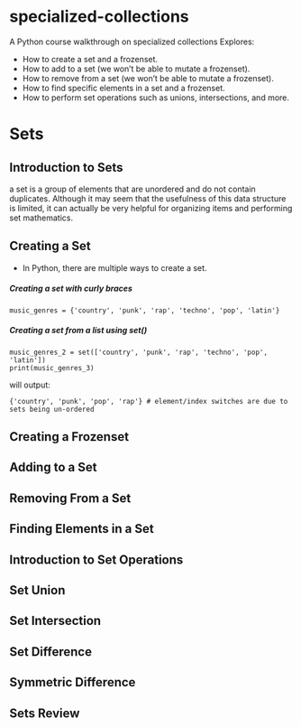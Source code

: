 # specialized-collections
A Python course walkthrough on specialized collections
Explores:
* How to create a set and a frozenset.
* How to add to a set (we won’t be able to mutate a frozenset).
* How to remove from a set (we won’t be able to mutate a frozenset).
* How to find specific elements in a set and a frozenset.
* How to perform set operations such as unions, intersections, and more.

# Sets
## Introduction to Sets

a set is a group of elements that are unordered and do not contain duplicates. Although it may seem that the usefulness of this data structure is limited, it can actually be very helpful for organizing items and performing set mathematics.

## Creating a Set
- In Python, there are multiple ways to create a set.
##### Creating a set with curly braces
```music_genres = {'country', 'punk', 'rap', 'techno', 'pop', 'latin'}```
##### Creating a set from a list using set()
```
music_genres_2 = set(['country', 'punk', 'rap', 'techno', 'pop', 'latin'])
print(music_genres_3)
```
will output:
```
{'country', 'punk', 'pop', 'rap'} # element/index switches are due to sets being un-ordered
```
## Creating a Frozenset
## Adding to a Set
## Removing From a Set
## Finding Elements in a Set
## Introduction to Set Operations
## Set Union
## Set Intersection
## Set Difference
## Symmetric Difference
## Sets Review
